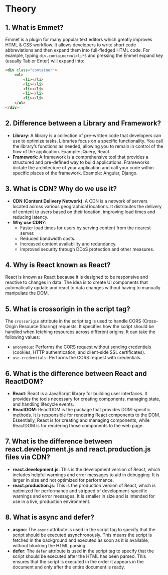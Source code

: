 # Theory

## 1. What is Emmet?
Emmet is a plugin for many popular text editors which greatly improves HTML & CSS workflow. It allows developers to write short code abbreviations and then expand them into full-fledged HTML code. For example, typing `div.container>ul>li*5` and pressing the Emmet expand key (usually Tab or Enter) will expand into:

```html
<div class="container">
    <ul>
        <li></li>
        <li></li>
        <li></li>
        <li></li>
        <li></li>
    </ul>
</div>
```

## 2. Difference between a Library and Framework?
- **Library**: A library is a collection of pre-written code that developers can use to optimize tasks. Libraries focus on a specific functionality. You call the library’s functions as needed, allowing you to remain in control of the flow of the application. Example: jQuery, React.
- **Framework**: A framework is a comprehensive tool that provides a structured and pre-defined way to build applications. Frameworks dictate the architecture of your application and call your code within specific places of the framework. Example: Angular, Django.

## 3. What is CDN? Why do we use it?
- **CDN (Content Delivery Network)**: A CDN is a network of servers located across various geographical locations. It distributes the delivery of content to users based on their location, improving load times and reducing latency.
- **Why use CDN?**: 
  - Faster load times for users by serving content from the nearest server.
  - Reduced bandwidth costs.
  - Increased content availability and redundancy.
  - Improved security through DDoS protection and other measures.

## 4. Why is React known as React?
React is known as React because it is designed to be responsive and reactive to changes in data. The idea is to create UI components that automatically update and react to data changes without having to manually manipulate the DOM.

## 5. What is crossorigin in the script tag?
The `crossorigin` attribute in the script tag is used to handle CORS (Cross-Origin Resource Sharing) requests. It specifies how the script should be handled when fetching resources across different origins. It can take the following values:
- `anonymous`: Performs the CORS request without sending credentials (cookies, HTTP authentication, and client-side SSL certificates).
- `use-credentials`: Performs the CORS request with credentials.

## 6. What is the difference between React and ReactDOM?
- **React**: React is a JavaScript library for building user interfaces. It provides the tools necessary for creating components, managing state, and handling lifecycle events.
- **ReactDOM**: ReactDOM is the package that provides DOM-specific methods. It is responsible for rendering React components to the DOM. Essentially, React is for creating and managing components, while ReactDOM is for rendering those components to the web page.

## 7. What is the difference between react.development.js and react.production.js files via CDN?
- **react.development.js**: This is the development version of React, which includes helpful warnings and error messages to aid in debugging. It is larger in size and not optimized for performance.
- **react.production.js**: This is the production version of React, which is optimized for performance and stripped of development-specific warnings and error messages. It is smaller in size and is intended for use in a live, production environment.

## 8. What is async and defer?
- **async**: The `async` attribute is used in the script tag to specify that the script should be executed asynchronously. This means the script is fetched in the background and executed as soon as it is available, without blocking the HTML parsing.
- **defer**: The `defer` attribute is used in the script tag to specify that the script should be executed after the HTML has been parsed. This ensures that the script is executed in the order it appears in the document and only after the entire document is ready.
```

